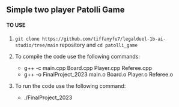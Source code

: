 ## Simple two player Patolli Game
#### TO USE
1. `git clone https://github.com/tiffanyfu7/legalduel-1b-ai-studio/tree/main` repository and `cd patolli_game`
2. To compile the code use the following commands:

   - g++ -c main.cpp Board.cpp Player.cpp Referee.cpp
   - g++ -o FinalProject_2023 main.o Board.o Player.o Referee.o
     
3. To run the code use the following command:
   - ./FinalProject_2023
